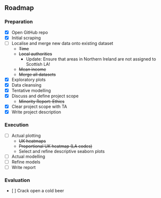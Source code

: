 ## Roadmap

### Preparation
- [X] Open GitHub repo
- [X] Initial scraping
- [ ] Localise and merge new data onto existing dataset
  - ~~Time~~
  - ~~Local authorities~~
    - Update: Ensure that areas in Northern Ireland are not assigned to Scottish LA!
  - ~~Mean income~~
  - ~~Merge all datasets~~
- [X] Exploratory plots
- [X] Data cleansing
- [X] Tentative modelling
- [X] Discuss and define project scope
  - ~~Minority Report: Ethics~~
- [X] Clear project scope with TA
- [X] Write project description

### Execution
- [ ] Actual plotting
  - ~~UK heatmaps~~
  - ~~Proportional UK heatmap (LA codes)~~
  - Select and refine descriptive seaborn plots
- [ ] Actual modelling
- [ ] Refine models
- [ ] Write report

### Evaluation
- [ ] Crack open a cold beer
